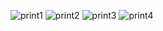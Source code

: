 ![print1](https://user-images.githubusercontent.com/70443946/193378597-ec9da86d-7d3b-4a78-a129-c1a2f0db0f02.png)
![print2](https://user-images.githubusercontent.com/70443946/193378600-67053713-3b79-4795-805f-9af5fa1dd794.png)
![print3](https://user-images.githubusercontent.com/70443946/193378602-3ae98d3b-22d0-489c-9ba5-beb55d75211a.png)
![print4](https://user-images.githubusercontent.com/70443946/193378604-4d8fc1cc-ddc0-4242-9454-3a5f4cc16e5a.png)
